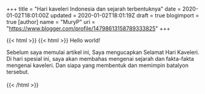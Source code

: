 +++
title = "Hari kaveleri Indonesia dan sejarah terbentuknya"
date = 2020-01-02T18:01:00Z
updated = 2020-01-02T18:01:19Z
draft = true
blogimport = true 
[author]
	name = "MuryP"
	uri = "https://www.blogger.com/profile/14798613158789333825"
+++

{{< html >}}
{{< html >}}
Hello world!<div>Sebelum saya memulai artikel ini, Saya mengucapkan Selamat Hari Kaveleri. Di hari spesial ini, saya akan membahas mengenai sejarah dan fakta-fakta mengenai kaveleri. Dan siapa yang membentuk dan memimpin batalyon tersebut.</div><div><br></div>
{{< /html >}}
